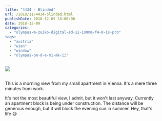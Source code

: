 ```yaml
---
title: "4434 - Blinded"
url: /2018/11/4434-blinded.html
publishDate: 2018-12-09 18:00:00
date: 2018-12-09
categories: 
  - "olympus-m-zuiko-digital-ed-12-100mm-f4-0-is-pro"
tags: 
  - "austria"
  - "wien"
  - "window"
  - "olympus-om-d-e-m1-mk-ii"
---
```

<div class="container">
<div class="center"><a target="_blank" href="https://d25zfm9zpd7gm5.cloudfront.net/1200x1200/2017/20170918_073818_lr.jpg"><img class="webfeedsFeaturedVisual" src="https://d25zfm9zpd7gm5.cloudfront.net/0600x0600/2017/20170918_073818_lr.jpg" /></a></div>
</div>
<br />

This is a morning view from my small apartment in Vienna. It's a
mere three minutes from work.

It's not the most beautiful view, I admit, but it won't last anyway.
Currently an apartment block is being under construction. The
distance will be generous enough, but it will block the evening sun
in summer. Hey, that's life :smiley: